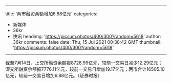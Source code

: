 
---
title: '两市融资余额增加6.88亿元'
categories: 
 - 新媒体
 - 36kr
 - 快讯
headimg: 'https://picsum.photos/400/300?random=5618'
author: 36kr
comments: false
date: Thu, 15 Jul 2021 00:38:42 GMT
thumbnail: 'https://picsum.photos/400/300?random=5618'
---

<div>   
截至7月14日，上交所融资余额报8728.99亿元，较前一交易日减少12.29亿元；深交所融资余额报7776.11亿元，较前一交易日增加19.17亿元；两市合计16505.10亿元，较前一交易日增加6.88亿元。（证券时报）  
</div>
            